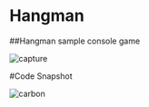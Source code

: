 # Hangman
##Hangman sample console game 



![capture](https://user-images.githubusercontent.com/22931190/36597308-58a8706e-186e-11e8-95bb-df99d095a3f1.PNG)


#Code Snapshot


![carbon](https://user-images.githubusercontent.com/22931190/36597718-a38cb0f8-186f-11e8-80ba-674de2c00da7.png)

